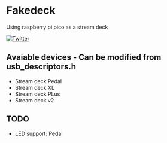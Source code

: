 # Fakedeck
Using raspberry pi pico as a stream deck

[![Twitter](https://pbs.twimg.com/ext_tw_video_thumb/1784246135428890624/pu/img/eGs4Agx_6Pd4zxNw.jpg)](https://twitter.com/i/status/1784246170803634638)

## Avaiable devices - Can be modified from usb_descriptors.h
- Stream deck Pedal
- Stream deck XL
- Stream deck PLus
- Stream deck v2

## TODO
- LED support: Pedal
